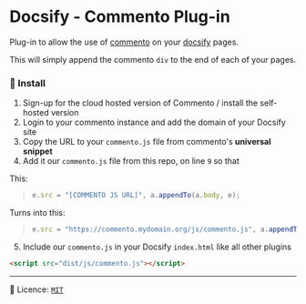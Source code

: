 # Docsify - Commento Plug-in

Plug-in to allow the use of [commento](https://commento.io) on your [docsify](https://docsify.js.org/#/) pages.

This will simply append the commento `div` to the end of each of your pages. 

### 🚧 Install

1. Sign-up for the cloud hosted version of Commento / install the self-hosted version
2. Login to your commento instance and add the domain of your Docsify site
3. Copy the URL to your `commento.js` file from commento's **universal snippet**
4. Add it our `commento.js` file from this repo, on line `9` so that

This:
> ```js
>e.src = "[COMMENTO JS URL]", a.appendTo(a.body, e);
> ```

Turns into this:
> ```js
>e.src = "https://commento.mydomain.org/js/commento.js", a.appendTo(a.body, e);
> ```

5. Include our `commento.js` in your Docsify `index.html` like all other plugins
```html
<script src="dist/js/commento.js"></script>
```

---

📝 Licence: [`MIT`](https://opensource.org/licenses/MIT)
